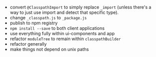 
* convert `@ClasspathImport` to simply replace `_import` (unless there's a way to just use import and detect that specific type).
* change `_classpath.js` to `_package.js`
* publish to npm registry
* `npm install --save` to both client applications
* use everything fully within ui-components and app
* refactor `moduleTree` to remain within `classpathBuilder`
* refactor generally
* make things not depend on unix paths

